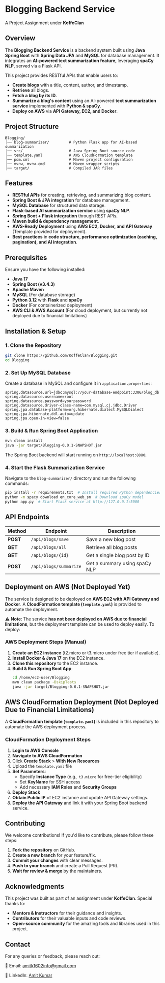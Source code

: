 # Blogging Backend Service

A Project Assignment under **KoffeClan**

## Overview
The **Blogging Backend Service** is a backend system built using **Java Spring Boot** with **Spring Data JPA** and **MySQL** for database management. It integrates an **AI-powered text summarization feature**, leveraging **spaCy NLP**, served via a Flask API.

This project provides RESTful APIs that enable users to:
- **Create blogs** with a title, content, author, and timestamp.
- **Retrieve** all blogs.
- **Fetch a blog by its ID.**
- **Summarize a blog's content** using an AI-powered **text summarization service** implemented with **Python & spaCy**.
- **Deploy on AWS** via **API Gateway, EC2, and Docker**.

## Project Structure
```
Blogging/
│── blog-summarizer/         # Python Flask app for AI-based summarization
│── src/                     # Java Spring Boot source code
│── template.yaml            # AWS CloudFormation template
│── pom.xml                  # Maven project configuration
│── mvnw, mvnw.cmd           # Maven wrapper scripts
│── target/                  # Compiled JAR files
```

## Features
- **RESTful APIs** for creating, retrieving, and summarizing blog content.
- **Spring Boot & JPA integration** for database management.
- **MySQL Database** for structured data storage.
- **Flask-based AI summarization service** using **spaCy NLP**.
- **Spring Boot + Flask integration** through REST APIs.
- **Maven build & dependency management**.
- **AWS-Ready Deployment** using **AWS EC2, Docker, and API Gateway** (Template provided for deployment).
- **Best practices** in **code structure, performance optimization (caching, pagination), and AI integration**.

## Prerequisites
Ensure you have the following installed:
- **Java 17**
- **Spring Boot (v3.4.3)**
- **Apache Maven**
- **MySQL** (For database storage)
- **Python 3.12** with **Flask** and **spaCy**
- **Docker** (For containerized deployment)
- **AWS CLI & AWS Account** (For cloud deployment, but currently not deployed due to financial limitations)

## Installation & Setup
### 1. Clone the Repository
```bash
git clone https://github.com/KoffeClan/Blogging.git
cd Blogging
```

### 2. Set Up MySQL Database
Create a database in MySQL and configure it in `application.properties`:
```properties
spring.datasource.url=jdbc:mysql://your-database-endpoint:3306/blog_db
spring.datasource.username=root
spring.datasource.password=yourpassword
spring.datasource.driver-class-name=com.mysql.cj.jdbc.Driver
spring.jpa.database-platform=org.hibernate.dialect.MySQLDialect
spring.jpa.hibernate.ddl-auto=update
spring.jpa.open-in-view=false
```

### 3. Build & Run Spring Boot Application
```sh
mvn clean install
java -jar target/Blogging-0.0.1-SNAPSHOT.jar
```
The Spring Boot backend will start running on `http://localhost:8080`.

### 4. Start the Flask Summarization Service
Navigate to the `blog-summarizer/` directory and run the following commands:
```bash
pip install -r requirements.txt  # Install required Python dependencies
python -m spacy download en_core_web_sm  # Download spaCy model
python app.py  # Start Flask service at http://127.0.0.1:5000
```

## API Endpoints

| Method | Endpoint             | Description |
|--------|----------------------|-------------|
| **POST** | `/api/blogs/save` | Save a new blog post |
| **GET** | `/api/blogs/all` | Retrieve all blog posts |
| **GET** | `/api/blogs/{id}` | Get a single blog post by ID |
| **POST** | `/api/blogs/summarize` | Get a summary using spaCy NLP |

## Deployment on AWS (Not Deployed Yet)
The service is designed to be deployed on **AWS EC2 with API Gateway and Docker**.
A **CloudFormation template (`template.yaml`)** is provided to automate the deployment.

⚠ **Note**: The service **has not been deployed on AWS due to financial limitations**, but the deployment template can be used to deploy easily. To deploy:

### AWS Deployment Steps (Manual)
1. **Create an EC2 instance** (t2.micro or t3.micro under free tier if available).
2. **Install Docker & Java 17** on the EC2 instance.
3. **Clone this repository** to the EC2 instance.
4. **Build & Run Spring Boot App**:
   ```sh
   cd /home/ec2-user/Blogging
   mvn clean package -DskipTests
   java -jar target/Blogging-0.0.1-SNAPSHOT.jar
   ```

## AWS CloudFormation Deployment (Not Deployed Due to Financial Limitations)
A **CloudFormation template (`template.yaml`)** is included in this repository to automate the AWS deployment process.

### CloudFormation Deployment Steps
1. **Login to AWS Console**
2. **Navigate to AWS CloudFormation**
3. Click **Create Stack** > **With New Resources**
4. Upload the `template.yaml` file
5. **Set Parameters**:
   - Specify **Instance Type** (e.g., `t3.micro` for free-tier eligibility)
   - Set **KeyName** for SSH access
   - Add necessary **IAM Roles** and **Security Groups**
6. **Deploy Stack**
7. **Obtain Public IP** of EC2 instance and update API Gateway settings.
8. **Deploy the API Gateway** and link it with your Spring Boot backend service.

## Contributing
We welcome contributions! If you'd like to contribute, please follow these steps:
1. **Fork the repository** on GitHub.
2. **Create a new branch** for your feature/fix.
3. **Commit your changes** with clear messages.
4. **Push to your branch** and create a Pull Request (PR).
5. **Wait for review & merge** by the maintainers.

## Acknowledgments
This project was built as part of an assignment under **KoffeClan**. Special thanks to:
- **Mentors & Instructors** for their guidance and insights.
- **Contributors** for their valuable inputs and code reviews.
- **Open-source community** for the amazing tools and libraries used in this project.

## Contact
For any queries or feedback, please reach out:

📧 Email: [amitk1602info@gmail.com](mailto:amitk1602info@gmail.com)

🔗 LinkedIn: [Amit Kumar](https://www.linkedin.com/in/kumaramit02/)

